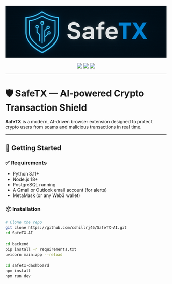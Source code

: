 <p align="center">
  <img src="SafeTX.png" alt="SafeTX Banner" width="600"/>
</p>

<p align="center">
  <img src="https://img.shields.io/badge/status-active-brightgreen" />
  <img src="https://img.shields.io/badge/license-MIT-blue" />
  <img src="https://img.shields.io/badge/build-passing-success" />
</p>

---

# 🛡️ SafeTX — AI-powered Crypto Transaction Shield

**SafeTX** is a modern, AI-driven browser extension designed to protect crypto users from scams and malicious transactions in real time.

---

## 🚀 Getting Started

### ✅ Requirements

- Python 3.11+
- Node.js 18+
- PostgreSQL running
- A Gmail or Outlook email account (for alerts)
- MetaMask (or any Web3 wallet)

### 📦 Installation

```bash
# Clone the repo
git clone https://github.com/cshillrj46/SafeTX-AI.git
cd SafeTX-AI

cd backend
pip install -r requirements.txt
uvicorn main:app --reload

cd safetx-dashboard
npm install
npm run dev
